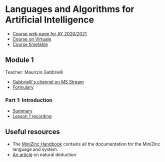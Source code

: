 # Languages and Algorithms for Artificial Intelligence

- [Course web page for AY 2020/2021](https://www.unibo.it/en/teaching/course-unit-catalogue/course-unit/2020/446595)
- [Course on Virtuale](https://virtuale.unibo.it/course/view.php?id=18894)
- [Course timetable](https://www.unibo.it/en/teaching/course-unit-catalogue/course-unit/2020/446595/orariolezioni#447780)

## Module 1
Teacher: Maurizio Gabbrielli

- [Gabbrielli's channel on MS Stream](https://web.microsoftstream.com/user/f9f103f3-1732-4b8e-8ba9-fff748a59273)
- [Formulary](formulary/formulary.pdf)

### Part 1: Introduction

- [Summary](1%20-%20Introduction.md)
- [Lesson 1 recording](https://web.microsoftstream.com/video/65b0bf2d-8bbd-4a3b-b405-43dea4a962df)

## Useful resources

- The [MiniZinc Handbook](https://www.minizinc.org/doc-2.5.0/en/index.html) contains all the documentation for the MiniZinc language and system.
- [An article](https://zitoc.com/natural-deduction/) on natural deduction
